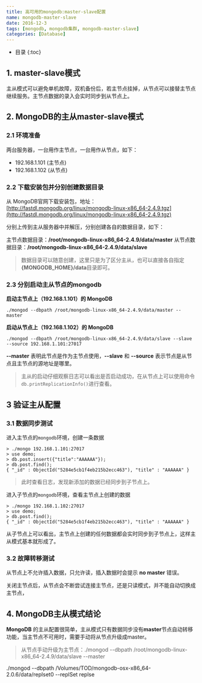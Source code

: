```yaml
---
title: 高可用的mongodb:master-slave配置
name: mongodb-master-slave
date: 2016-12-3
tags: [mongodb, mongodb集群, mongodb-master-slave]
categories: [Database]
---
```



* 目录
{:toc}


## 1. master-slave模式

主从模式可以避免单机故障，双机备份后，若主节点挂掉，从节点可以接替主节点继续服务。主节点数据的录入会实时同步到从节点上。

## 2. MongoDB的主从master-slave模式

### 2.1 环境准备

两台服务器，一台用作主节点，一台用作从节点，如下：

* 192.168.1.101 (主节点)
* 192.168.1.102 (从节点)

### 2.2 下载安装包并分别创建数据目录

从 MongoDB官网下载安装包，地址：[http://fastdl.mongodb.org/linux/mongodb-linux-x86_64-2.4.9.tgz](http://fastdl.mongodb.org/linux/mongodb-linux-x86_64-2.4.9.tgz)

分别上传到主从服务器中并解压，分别创建各自的数据目录，如下：

主节点数据目录：**/root/mongodb-linux-x86_64-2.4.9/data/master**
从节点数据目录：**/root/mongodb-linux-x86_64-2.4.9/data/slave**

> 数据目录可以随意创建，这里只是为了区分主从，也可以直接各自指定 **{MONGODB_HOME}/data**目录即可。

### 2.3 分别启动主从节点的mongodb

**启动主节点上（192.168.1.101）的 MongoDB**

```shell
./mongod --dbpath /root/mongodb-linux-x86_64-2.4.9/data/master --master
```

**启动从节点上（192.168.1.102）的 MongoDB**

```shell
./mongod --dbpath /root/mongodb-linux-x86_64-2.4.9/data/slave --slave --source 192.168.1.101:27017
```

**--master** 表明此节点是作为主节点使用，**--slave** 和 **--source** 表示节点是从节点且主节点的源地址是哪里。

> 主从的启动仔细观察日志可以看出是否启动成功，在从节点上可以使用命令`db.printReplicationInfo()`进行查看。

## 3 验证主从配置

### 3.1 数据同步测试

进入主节点的`mongodb`环境，创建一条数据

```shell
> ./mongo 192.168.1.101:27017
> use demo;
> db.post.insert({"title":"AAAAAA"});
> db.post.find();
{ "_id" : ObjectId("5284e5cb1f4eb215b2ecc463"), "title" : "AAAAAA" }
```

> 此时查看日志，发现新添加的数据已经同步到子节点上。

进入子节点的`mongodb`环境，查看主节点上创建的数据

```shell
> ./mongo 192.168.1.102:27017
> use demo;
> db.post.find();
{ "_id" : ObjectId("5284e5cb1f4eb215b2ecc463"), "title" : "AAAAAA" }
```

从子节点上可以看出，主节点上创建的任何数据都会实时同步到子节点上，这样主从模式基本就形成了。

### 3.2 故障转移测试

从节点上不允许插入数据，只允许读，插入数据时会提示 **no master** 错误。

关闭主节点后，从节点会不断尝试连接主节点，还是只读模式，并不能自动切换成主节点，

## 4. MongoDB主从模式结论

**MongoDB** 的主从配置很简单，主从模式只有数据同步没有**master**节点自动转移功能，当主节点不可用时，需要手动将从节点升级成master。

> 从节点手动升级为主节点：./mongod --dbpath /root/mongodb-linux-x86_64-2.4.9/data/slave --master



./mongod --dbpath /Volumes/TOD/mongodb-osx-x86_64-2.0.6/data/replset0 --replSet replse